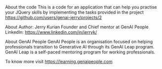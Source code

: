 About the code
This is a code for an application that can help you practise your JQuery skills by implementing the tasks provided in the project https://github.com/users/genai-jerry/projects/2






About Author:
Jerry Kurian
Founder and Chief mentor at GenAI People
LinkedIn: https://www.linkedin.com/in/jerryk/

About GenAI People
GenAI People is an organisation focused on helping professionals transition to Generative AI through its GenAI Leap program. GenAI Leap is a self-paced mentoring program for working professionals.

To know more visit https://learning.genaipeople.com
